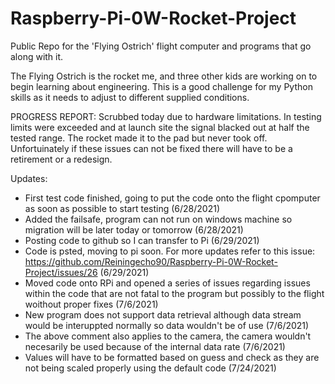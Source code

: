 # Raspberry-Pi-0W-Rocket-Project
Public Repo for the 'Flying Ostrich' flight computer and programs that go along with it.

The Flying Ostrich is the rocket me, and three other kids are working on to begin learning about engineering. This is a good challenge for my Python skills as it needs to adjust to different supplied conditions. 

PROGRESS REPORT: Scrubbed today due to hardware limitations. In testing limits were exceeded and at launch site the signal blacked out at half the tested range. The rocket made it to the pad but never took off. Unfortuinately if these issues can not be fixed there will have to be a retirement or a redesign.

Updates:
- First test code finished, going to put the code onto the flight cpomputer as soon as possible to start testing (6/28/2021)
- Added the failsafe, program can not run on windows machine so migration will be later today or tomorrow (6/28/2021)
- Posting code to github so I can transfer to Pi (6/29/2021)
- Code is psted, moving to pi soon. For more updates refer to this issue: https://github.com/Reiningecho90/Raspberry-Pi-0W-Rocket-Project/issues/26 (6/29/2021)
- Moved code onto RPi and opened a series of issues regarding issues within the code that are not fatal to the program but possibly to the flight woithout proper fixes (7/6/2021)
- New program does not support data retrieval although data stream would be interuppted normally so data wouldn't be of use (7/6/2021)
- The above comment also applies to the camera, the camera wouldn't necesarily be used because of the internal data rate (7/6/2021)
- Values will have to be formatted based on guess and check as they are not being scaled properly using the default code (7/24/2021)
